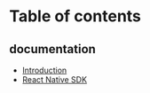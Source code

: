 # Table of contents

## documentation

* [Introduction](README.md)
* [React Native SDK](documentation/react-native-sdk.md)
